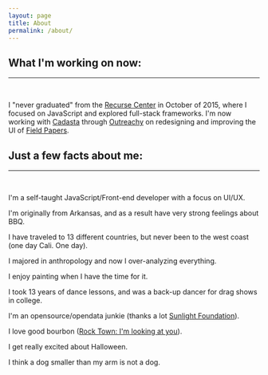 ```yaml
---
layout: page
title: About
permalink: /about/
---
```


## What I'm working on now:
-------
<br />

I "never graduated" from the [Recurse Center](https://www.recurse.com/) in October of 2015, where I focused on JavaScript and explored full-stack frameworks. I'm now working with [Cadasta](http://cadasta.org/) through [Outreachy](https://gnome.org/outreachy/) on redesigning and improving the UI of [Field Papers](http://fieldpapers.org/).


## Just a few facts about me:
-------
<br />

I'm a self-taught JavaScript/Front-end developer with a focus on UI/UX.

I'm originally from Arkansas, and as a result have very strong feelings about BBQ.

I have traveled to 13 different countries, but never been to the west coast (one day Cali. One day).

I majored in anthropology and now I over-analyzing everything.

I enjoy painting when I have the time for it.

I took 13 years of dance lessons, and was a back-up dancer for drag shows in college.

I'm an opensource/opendata junkie (thanks a lot [Sunlight Foundation](http://sunlightfoundation.com/)).

I love good bourbon ([Rock Town: I'm looking at you](https://www.rocktowndistillery.com/)).

I get really excited about Halloween.

I think a dog smaller than my arm is not a dog.

<br />
<br />